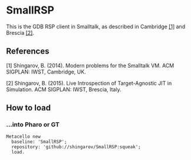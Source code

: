 # SmallRSP

This is the GDB RSP client in Smalltalk, as described
in Cambridge [[1]](#1) and Brescia [[2]](#2).

## References

<a id="1">[1]</a> 
Shingarov, B. (2014). 
Modern problems for the Smalltalk VM.
ACM SIGPLAN: IWST, Cambridge, UK.

<a id="2">[2]</a> 
Shingarov, B. (2015). 
Live Introspection of Target-Agnostic JIT in Simulation.
ACM SIGPLAN: IWST, Brescia, Italy.

## How to load

### ...into Pharo or GT

````
Metacello new
  baseline: 'SmallRSP';
  repository: 'github://shingarov/SmallRSP:squeak';
  load.
````


